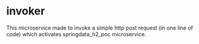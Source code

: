 # invoker
This microservice made to invoke a simple http post request (in one line of code) which activates springdata_h2_poc microservice.
